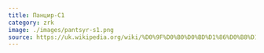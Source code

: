 ```yaml
---
title: Панцир-С1
category: zrk
image: ./images/pantsyr-s1.png
source: https://uk.wikipedia.org/wiki/%D0%9F%D0%B0%D0%BD%D1%86%D0%B8%D1%80%D1%8C-%D0%A11
---
```

